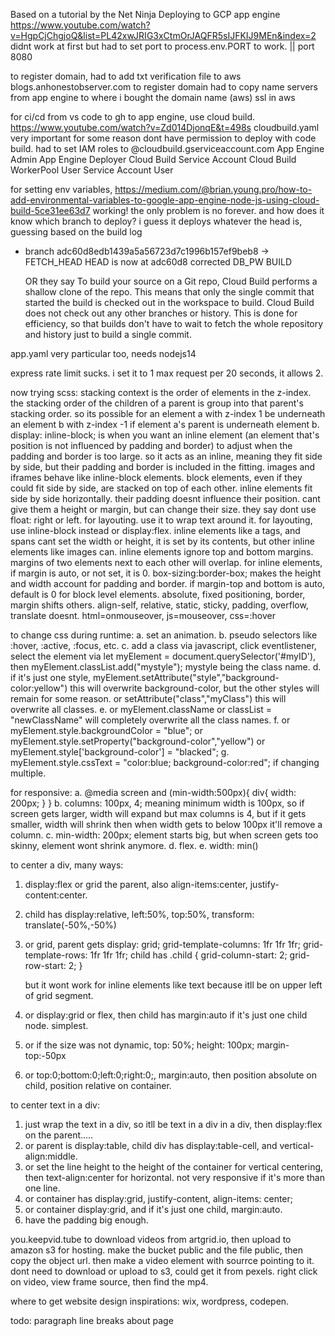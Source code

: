 Based on a tutorial by the Net Ninja
Deploying to GCP app engine https://www.youtube.com/watch?v=HgpCjChgjoQ&list=PL42xwJRIG3xCtmOrJAQFR5sIJFKIJ9MEn&index=2
didnt work at first but had to set port to process.env.PORT to work. || port 8080

to register domain,
had to add txt verification file to aws blogs.anhonestobserver.com to register domain
had to copy name servers from app engine to where i bought the domain name (aws)
ssl in aws

for ci/cd from vs code to gh to app engine, use cloud build. https://www.youtube.com/watch?v=Zd014DjonqE&t=498s cloudbuild.yaml very important
for some reason dont have permission to deploy with code build.
had to set IAM roles to @cloudbuild.gserviceaccount.com
App Engine Admin
App Engine Deployer
Cloud Build Service Account
Cloud Build WorkerPool User
Service Account User

for setting env variables, https://medium.com/@brian.young.pro/how-to-add-environmental-variables-to-google-app-engine-node-js-using-cloud-build-5ce31ee63d7
working! the only problem is no forever. and how does it know which branch to deploy?
i guess it deploys whatever the head is, guessing based on the build log

-   branch adc60d8edb1439a5a56723d7c1996b157ef9beb8 -> FETCH_HEAD
    HEAD is now at adc60d8 corrected DB_PW
    BUILD

    OR they say To build your source on a Git repo, Cloud Build performs a shallow clone of the repo. This means that only the single commit that started the build is checked out in the workspace to build. Cloud Build does not check out any other branches or history. This is done for efficiency, so that builds don't have to wait to fetch the whole repository and history just to build a single commit.

app.yaml very particular too, needs nodejs14

express rate limit sucks. i set it to 1 max request per 20 seconds, it allows 2.

now trying scss:
stacking context is the order of elements in the z-index. the stacking order of the children of a parent is group into that parent's stacking order. so its possible for an element a with z-index 1 be underneath an element b with z-index -1 if element a's parent is underneath element b.
display: inline-block; is when you want an inline element (an element that's position is not influenced by
padding and border) to adjust when the padding and border is too large. so it acts as an inline, meaning they
fit side by side, but their padding and border is included in the fitting.
images and iframes behave like inline-block elements.
block elements, even if they could fit side by side, are stacked on top of each other.
inline elements fit side by side horizontally. their padding doesnt influence their position. cant give them a
height or margin, but can change their size.
they say dont use float: right or left. for layouting. use it to wrap text around it. for layouting, use inline-block instead or display:flex.
inline elements like a tags, and spans cant set the width or height, it is set by its contents, but other inline elements like images can. inline elements ignore top and bottom margins. margins of two elements next to each other will overlap.
for inline elements, if margin is auto, or not set, it is 0.
box-sizing:border-box; makes the height and width account for padding and border.
if margin-top and bottom is auto, default is 0 for block level elements.
absolute, fixed positioning, border, margin shifts others. align-self, relative, static, sticky, padding, overflow, translate doesnt.
html=onmouseover, js=mouseover, css=:hover

to change css during runtime:
a. set an animation.
b. pseudo selectors like :hover, :active, :focus, etc.
c. add a class via javascript, click eventlistener, select the element via let myElement = document.querySelector('#myID'), then myElement.classList.add("mystyle"); mystyle being the class name.
d. if it's just one style, myElement.setAttribute("style","background-color:yellow") this will overwrite background-color, but the other styles will remain for some reason.
or setAttribute("class","myClass") this will overwrite all classes.
e. or myElement.className or classList = "newClassName" will completely overwrite all the class names.
f. or myElement.style.backgroundColor = "blue"; or myElement.style.setProperty("background-color","yellow") or myElement.style['background-color'] = "blacked";
g. myElement.style.cssText = "color:blue; background-color:red"; if changing multiple.

for responsive:
a. @media screen and (min-width:500px){
div{
width: 200px;
}
}
b. columns: 100px, 4; meaning minimum width is 100px, so if screen gets larger, width will expand but max columns is 4, but if it gets smaller, width will shrink then when width gets to below 100px it'll remove a column.
c. min-width: 200px; element starts big, but when screen gets too skinny, element wont shrink anymore.
d. flex.
e. width: min()

to center a div, many ways:

1. display:flex or grid the parent, also align-items:center, justify-content:center.
2. child has display:relative, left:50%, top:50%, transform: translate(-50%,-50%)
3. or grid, parent gets
   display: grid;
   grid-template-columns: 1fr 1fr 1fr;
   grid-template-rows: 1fr 1fr 1fr;
   child has
   .child {
   grid-column-start: 2;
   grid-row-start: 2;
   }

    but it wont work for inline elements like text because itll be on upper left of grid segment.

4. or display:grid or flex, then child has margin:auto if it's just one child node. simplest.
5. or if the size was not dynamic, top: 50%; height: 100px; margin-top:-50px
6. or top:0;bottom:0;left:0;right:0;, margin:auto, then position absolute on child, position relative on container.

to center text in a div:

1. just wrap the text in a div, so itll be text in a div in a div, then display:flex on the parent.....
2. or parent is display:table, child div has display:table-cell, and vertical-align:middle.
3. or set the line height to the height of the container for vertical centering, then text-align:center for horizontal. not very responsive if it's more than one line.
4. or container has display:grid, justify-content, align-items: center;
5. or container display:grid, and if it's just one child, margin:auto.
6. have the padding big enough.

you.keepvid.tube to download videos from artgrid.io, then upload to amazon s3 for hosting.
make the bucket public and the file public, then copy the object url. then make a video element with sourrce pointing to it.
dont need to download or upload to s3, could get it from pexels. right click on video, view frame source, then find the mp4.

where to get website design inspirations: wix, wordpress, codepen.

todo:
paragraph line breaks
about page
